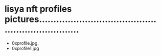 # lisya nft profiles pictures...................................................................
- 0xprofile.jpg.
- 0xprofile1.jpg
